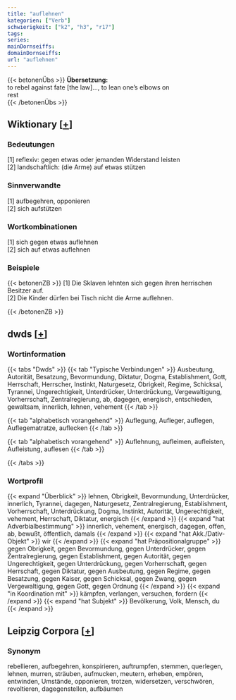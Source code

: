 ```yaml
---
title: "auflehnen"
kategorien: ["Verb"]
schwierigkeit: ["k2", "h3", "r17"]
tags:
series:
mainDornseiffs:
domainDornseiffs:
url: "auflehnen"
---
```


{{< betonenÜbs >}}
**Übersetzung:**  
to rebel against fate [the law]..., to lean one’s elbows on  
rest  
{{< /betonenÜbs >}}

## Wiktionary [[+](https://de.wiktionary.org/wiki/auflehnen)]

### Bedeutungen
[1] reflexiv: gegen etwas oder jemanden Widerstand leisten  
[2] landschaftlich: (die Arme) auf etwas stützen  

### Sinnverwandte
[1] aufbegehren, opponieren  
[2] sich aufstützen  

### Wortkombinationen
[1] sich gegen etwas auflehnen  
[2] sich auf etwas auflehnen  

### Beispiele
{{< betonenZB >}}
[1] Die Sklaven lehnten sich gegen ihren herrischen Besitzer auf.  
[2] Die Kinder dürfen bei Tisch nicht die Arme auflehnen.  

{{< /betonenZB >}}


## dwds [[+](https://www.dwds.de/wb/auflehnen)]

### Wortinformation
{{< tabs "Dwds" >}}
{{< tab "Typische Verbindungen" >}}
Ausbeutung, Autorität, Besatzung, Bevormundung, Diktatur, Dogma, Establishment, Gott, Herrschaft, Herrscher, Instinkt, Naturgesetz, Obrigkeit, Regime, Schicksal, Tyrannei, Ungerechtigkeit, Unterdrücker, Unterdrückung, Vergewaltigung, Vorherrschaft, Zentralregierung, ab, dagegen, energisch, entschieden, gewaltsam, innerlich, lehnen, vehement
{{< /tab >}}

{{< tab "alphabetisch vorangehend" >}}
Auflegung, Aufleger, auflegen, Auflegematratze, auflecken
{{< /tab >}}

{{< tab "alphabetisch vorangehend" >}}
Auflehnung, aufleimen, aufleisten, Aufleistung, auflesen
{{< /tab >}}

{{< /tabs >}}

### Wortprofil
{{< expand "Überblick" >}} lehnen, Obrigkeit, Bevormundung, Unterdrücker, innerlich, Tyrannei, dagegen, Naturgesetz, Zentralregierung, Establishment, Vorherrschaft, Unterdrückung, Dogma, Instinkt, Autorität, Ungerechtigkeit, vehement, Herrschaft, Diktatur, energisch {{< /expand >}}
{{< expand "hat Adverbialbestimmung" >}} innerlich, vehement, energisch, dagegen, offen, ab, bewußt, öffentlich, damals {{< /expand >}}
{{< expand "hat Akk./Dativ-Objekt" >}} wir {{< /expand >}}
{{< expand "hat Präpositionalgruppe" >}} gegen Obrigkeit, gegen Bevormundung, gegen Unterdrücker, gegen Zentralregierung, gegen Establishment, gegen Autorität, gegen Ungerechtigkeit, gegen Unterdrückung, gegen Vorherrschaft, gegen Herrschaft, gegen Diktatur, gegen Ausbeutung, gegen Regime, gegen Besatzung, gegen Kaiser, gegen Schicksal, gegen Zwang, gegen Vergewaltigung, gegen Gott, gegen Ordnung {{< /expand >}}
{{< expand "in Koordination mit" >}} kämpfen, verlangen, versuchen, fordern {{< /expand >}}
{{< expand "hat Subjekt" >}} Bevölkerung, Volk, Mensch, du {{< /expand >}}

## Leipzig Corpora [[+](https://corpora.uni-leipzig.de/en/res?word=auflehnen&corpusId=deu_newscrawl-public_2018)]


### Synonym
rebellieren, aufbegehren, konspirieren, auftrumpfen, stemmen, querlegen, lehnen, murren, sträuben, aufmucken, meutern, erheben, empören, entwinden, Umstände, opponieren, trotzen, widersetzen, verschwören, revoltieren, dagegenstellen, aufbäumen

